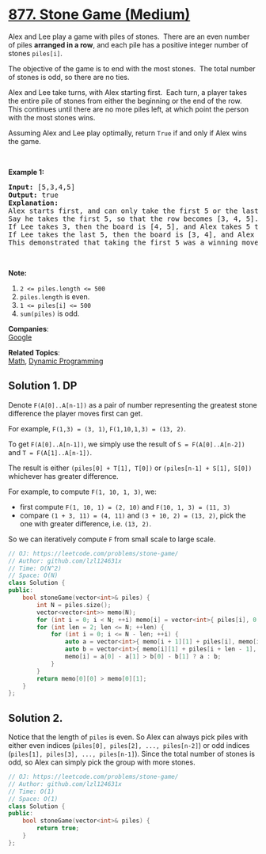 # [877. Stone Game (Medium)](https://leetcode.com/problems/stone-game/)

<p>Alex and Lee play a game with piles of stones.&nbsp; There are an even number of&nbsp;piles <strong>arranged in a row</strong>, and each pile has a positive integer number of stones <code>piles[i]</code>.</p>

<p>The objective of the game is to end with the most&nbsp;stones.&nbsp; The total number of stones is odd, so there are no ties.</p>

<p>Alex and Lee take turns, with Alex starting first.&nbsp; Each turn, a player&nbsp;takes the entire pile of stones from either the beginning or the end of the row.&nbsp; This continues until there are no more piles left, at which point the person with the most stones wins.</p>

<p>Assuming Alex and Lee play optimally, return <code>True</code>&nbsp;if and only if Alex wins the game.</p>

<p>&nbsp;</p>

<p><strong>Example 1:</strong></p>

<pre><strong>Input: </strong><span id="example-input-1-1">[5,3,4,5]</span>
<strong>Output: </strong><span id="example-output-1">true</span>
<strong>Explanation: </strong>
Alex starts first, and can only take the first 5 or the last 5.
Say he takes the first 5, so that the row becomes [3, 4, 5].
If Lee takes 3, then the board is [4, 5], and Alex takes 5 to win with 10 points.
If Lee takes the last 5, then the board is [3, 4], and Alex takes 4 to win with 9 points.
This demonstrated that taking the first 5 was a winning move for Alex, so we return true.
</pre>

<p>&nbsp;</p>

<p><strong>Note:</strong></p>

<ol>
	<li><code>2 &lt;= piles.length &lt;= 500</code></li>
	<li><code>piles.length</code> is even.</li>
	<li><code>1 &lt;= piles[i] &lt;= 500</code></li>
	<li><code>sum(piles)</code> is odd.</li>
</ol>


**Companies**:  
[Google](https://leetcode.com/company/google)

**Related Topics**:  
[Math](https://leetcode.com/tag/math/), [Dynamic Programming](https://leetcode.com/tag/dynamic-programming/)

## Solution 1. DP

Denote `F(A[0]..A[n-1])` as a pair of number representing the greatest stone difference the player moves first can get.

For example, `F(1,3) = (3, 1)`, `F(1,10,1,3) = (13, 2)`.

To get `F(A[0]..A[n-1])`, we simply use the result of `S = F(A[0]..A[n-2])` and `T = F(A[1]..A[n-1])`.

The result is either `(piles[0] + T[1], T[0])` or `(piles[n-1] + S[1], S[0])` whichever has greater difference.

For example, to compute `F(1, 10, 1, 3)`, we:
* first compute `F(1, 10, 1) = (2, 10)` and `F(10, 1, 3) = (11, 3)`
* compare `(1 + 3, 11) = (4, 11)` and `(3 + 10, 2) = (13, 2)`, pick the one with greater difference, i.e. `(13, 2)`.

So we can iteratively compute `F` from small scale to large scale.

```cpp
// OJ: https://leetcode.com/problems/stone-game/
// Author: github.com/lzl124631x
// Time: O(N^2)
// Space: O(N)
class Solution {
public:
    bool stoneGame(vector<int>& piles) {
        int N = piles.size();
        vector<vector<int>> memo(N);
        for (int i = 0; i < N; ++i) memo[i] = vector<int>{ piles[i], 0 };
        for (int len = 2; len <= N; ++len) {
            for (int i = 0; i <= N - len; ++i) {
                auto a = vector<int>{ memo[i + 1][1] + piles[i], memo[i + 1][0] };
                auto b = vector<int>{ memo[i][1] + piles[i + len - 1], memo[i][0] };
                memo[i] = a[0] - a[1] > b[0] - b[1] ? a : b;
            }
        }
        return memo[0][0] > memo[0][1];
    }
};
```

## Solution 2.

Notice that the length of `piles` is even. So Alex can always pick piles with either even indices (`piles[0], piles[2], ..., piles[n-2]`) or odd indices (`piles[1], piles[3], ..., piles[n-1]`). Since the total number of stones is odd, so Alex can simply pick the group with more stones.

```cpp
// OJ: https://leetcode.com/problems/stone-game/
// Author: github.com/lzl124631x
// Time: O(1)
// Space: O(1)
class Solution {
public:
    bool stoneGame(vector<int>& piles) {
        return true;
    }
};
```